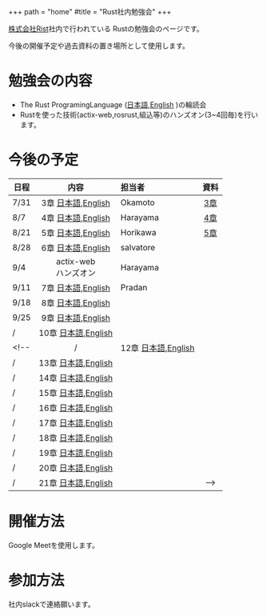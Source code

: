 +++
path = "home"
#title = "Rust社内勉強会"
+++

[株式会社Rist](https://www.rist.co.jp/)社内で行われている
Rustの勉強会のページです。

今後の開催予定や過去資料の置き場所として使用します。

# 勉強会の内容

- The Rust ProgramingLanguage ([日本語](https://doc.rust-jp.rs/book/second-edition/),[English](https://doc.rust-lang.org/book/) )の輪読会
- Rustを使った技術(actix-web,rosrust,組込等)のハンズオン(3~4回毎)を行います。

# 今後の予定

| 日程 | 内容 | 担当者 | 資料 |
|--|:--:|:--|:--:|
| 7/31 | 3章 [日本語](https://doc.rust-jp.rs/book/second-edition/ch03-00-common-programming-concepts.html),[English](https://doc.rust-lang.org/book/ch03-00-common-programming-concepts.html) | Okamoto | [3章](https://hackmd.io/@MrBearing/S1GXFFyWP) |
| 8/7 | 4章 [日本語](https://doc.rust-jp.rs/book/second-edition/),[English](https://doc.rust-lang.org/book/https://doc.rust-lang.org/book/ch04-00-understanding-ownership.html) | Harayama | [4章](https://hackmd.io/@7V0FgVRPSqCmrS9Ivj0yXQ/SyJGzGB-w#/) |
| 8/21 | 5章 [日本語](https://doc.rust-jp.rs/book/second-edition/ch05-00-structs.html),[English](https://doc.rust-lang.org/book/ch05-00-structs.html) | Horikawa | [5章](https://hackmd.io/@hyrodium/rkZdbTqfv#/) | 
| 8/28 | 6章 [日本語](https://doc.rust-jp.rs/book/second-edition/ch06-00-enums.html),[English](https://doc.rust-lang.org/book/ch06-00-enums.html) | salvatore |
| 9/4 | actix-web<br/>ハンズオン | Harayama |  |
| 9/11 | 7章 [日本語](https://doc.rust-jp.rs/book/second-edition/),[English](https://doc.rust-lang.org/book/) | Pradan |
| 9/18 | 8章 [日本語](https://doc.rust-jp.rs/book/second-edition/),[English](https://doc.rust-lang.org/book/) |  |
| 9/25 | 9章 [日本語](https://doc.rust-jp.rs/book/second-edition/),[English](https://doc.rust-lang.org/book/) |  |
| / | 10章 [日本語](https://doc.rust-jp.rs/book/second-edition/),[English](https://doc.rust-lang.org/book/) |  |
<!-- | / | 12章 [日本語](https://doc.rust-jp.rs/book/second-edition/),[English](https://doc.rust-lang.org/book/) |  |
| / | 13章 [日本語](https://doc.rust-jp.rs/book/second-edition/),[English](https://doc.rust-lang.org/book/) |  |
| / | 14章 [日本語](https://doc.rust-jp.rs/book/second-edition/),[English](https://doc.rust-lang.org/book/) |  |
| / | 15章 [日本語](https://doc.rust-jp.rs/book/second-edition/),[English](https://doc.rust-lang.org/book/) |  |
| / | 16章 [日本語](https://doc.rust-jp.rs/book/second-edition/),[English](https://doc.rust-lang.org/book/) |  |
| / | 17章 [日本語](https://doc.rust-jp.rs/book/second-edition/),[English](https://doc.rust-lang.org/book/) |  |
| / | 18章 [日本語](https://doc.rust-jp.rs/book/second-edition/),[English](https://doc.rust-lang.org/book/) |  |
| / | 19章 [日本語](https://doc.rust-jp.rs/book/second-edition/),[English](https://doc.rust-lang.org/book/) |  |
| / | 20章 [日本語](https://doc.rust-jp.rs/book/second-edition/),[English](https://doc.rust-lang.org/book/) |  |
| / | 21章 [日本語](https://doc.rust-jp.rs/book/second-edition/),[English](https://doc.rust-lang.org/book/) |  | -->



# 開催方法

Google Meetを使用します。

# 参加方法

社内slackで連絡願います。
